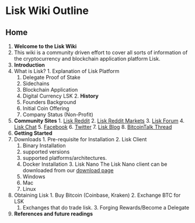 # Lisk Wiki Outline

## **Home**

1. **Welcome to the Lisk Wiki**
  1. This wiki is a community driven effort to cover all sorts of information of the cryptocurrency and blockchain application platform Lisk.
2. **Introduction**
  1. What is Lisk?
    1. Explanation of Lisk Platform
      1. Delegate Proof of Stake
      2. Sidechains
      3. Blockchain Application
      4. Digital Currency LSK
    2. **History**
      1. Founders Background
      2. Initial Coin Offering
      3. Company Status (Non-Profit)
  2. **Community Sites**
    1. [Lisk Reddit](http://reddit.com/r/lisk)
    2. [Lisk Reddit Markets](https://www.reddit.com/r/LiskMarkets)
    3. [Lisk Forum](https://forum.lisk.io)
    4. [Lisk Chat](https://lisk.chat)
    5. [Facebook](https://www.facebook.com/LiskHQ)
    6. [Twitter](https://twitter.com/LiskHQ)
    7. [Lisk Blog](http://blog.lisk.io)
    8. [BitcoinTalk Thread](https://bitcointalk.org/index.php?topic=1346646)
3. **Getting Started**
  1. Downloads
    1. Pre-requisite for Installation
    2. Lisk Client
      1. Binary Installation
        1. supported versions
        2. supported platforms/architectures.
      2. Docker Installation
    3. Lisk Nano
      The Lisk Nano client can be downloaded from our [download page](https://lisk.io/download)
      1. Windows
      2. Mac
      3. Linux
  2. Obtaining Lisk
    1. Buy Bitcoin (Coinbase, Kraken)
    2. Exchange BTC for LSK
      1. Exchanges that do trade lisk.
    3. Forging Rewards/Become a Delegate
4. **References and future readings**

